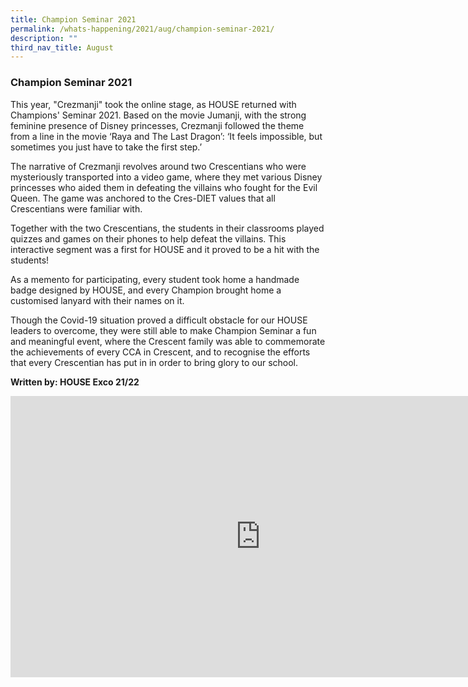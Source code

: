 ```yaml
---
title: Champion Seminar 2021
permalink: /whats-happening/2021/aug/champion-seminar-2021/
description: ""
third_nav_title: August
---
```

### **Champion Seminar 2021**
This year, "Crezmanji" took the online stage, as HOUSE returned with Champions' Seminar 2021. Based on the movie Jumanji, with the strong feminine presence of Disney princesses, Crezmanji followed the theme from a line in the movie ‘Raya and The Last Dragon’: ‘It feels impossible, but sometimes you just have to take the first step.’

The narrative of Crezmanji revolves around two Crescentians who were mysteriously transported into a video game, where they met various Disney princesses who aided them in defeating the villains who fought for the Evil Queen. The game was anchored to the Cres-DIET values that all Crescentians were familiar with.

Together with the two Crescentians, the students in their classrooms played quizzes and games on their phones to help defeat the villains. This interactive segment was a first for HOUSE and it proved to be a hit with the students!

As a memento for participating, every student took home a handmade badge designed by HOUSE, and every Champion brought home a customised lanyard with their names on it.

Though the Covid-19 situation proved a difficult obstacle for our HOUSE leaders to overcome, they were still able to make Champion Seminar a fun and meaningful event, where the Crescent family was able to commemorate the achievements of every CCA in Crescent, and to recognise the efforts that every Crescentian has put in in order to bring glory to our school.

**Written by: HOUSE Exco 21/22**

<iframe allowfullscreen="true" height="450" width="800" frameborder="0" src="https://docs.google.com/presentation/d/e/2PACX-1vQosPNWqlAYV2cUH4xuDVkJwXW6vBWan8QlO39Ys1mMXJ-bG99iU3npKe7jy4616L3YtPpK_F9111l7/embed?start=false&amp;loop=false&amp;delayms=3000"></iframe>